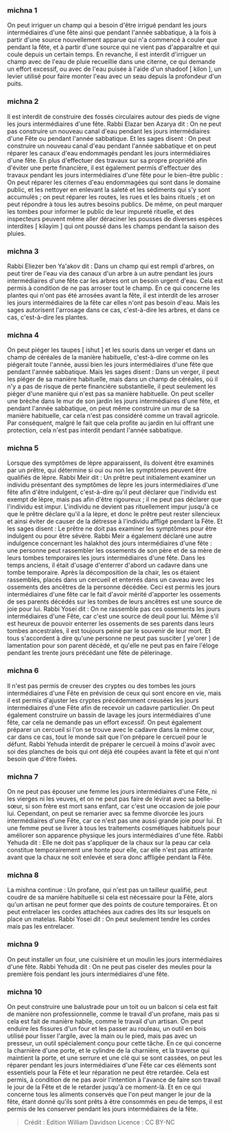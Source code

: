 
### michna 1
On peut irriguer un champ qui a besoin d'être irrigué pendant les jours intermédiaires d'une fête ainsi que pendant l'année sabbatique, à la fois à partir d'une source nouvellement apparue qui n'a commencé à couler que pendant la fête, et à partir d'une source qui ne vient pas d'apparaître et qui coule depuis un certain temps. En revanche, il est interdit d'irriguer un champ avec de l'eau de pluie recueillie dans une citerne, ce qui demande un effort excessif, ou avec de l'eau puisée à l'aide d'un shadoof [ kilon ], un levier utilisé pour faire monter l'eau avec un seau depuis la profondeur d'un puits.

### michna 2
Il est interdit de construire des fossés circulaires autour des pieds de vigne les jours intermédiaires d'une fête. Rabbi Elazar ben Azarya dit : On ne peut pas construire un nouveau canal d'eau pendant les jours intermédiaires d'une Fête ou pendant l'année sabbatique. Et les sages disent : On peut construire un nouveau canal d'eau pendant l'année sabbatique et on peut réparer les canaux d'eau endommagés pendant les jours intermédiaires d'une fête. En plus d'effectuer des travaux sur sa propre propriété afin d'éviter une perte financière, il est également permis d'effectuer des travaux pendant les jours intermédiaires d'une fête pour le bien-être public : On peut réparer les citernes d'eau endommagées qui sont dans le domaine public, et les nettoyer en enlevant la saleté et les sédiments qui s'y sont accumulés ; on peut réparer les routes, les rues et les bains rituels ; et on peut répondre à tous les autres besoins publics. De même, on peut marquer les tombes pour informer le public de leur impureté rituelle, et des inspecteurs peuvent même aller déraciner les pousses de diverses espèces interdites [ kilayim ] qui ont poussé dans les champs pendant la saison des pluies.

### michna 3
Rabbi Eliezer ben Ya'akov dit : Dans un champ qui est rempli d'arbres, on peut tirer de l'eau via des canaux d'un arbre à un autre pendant les jours intermédiaires d'une fête car les arbres ont un besoin urgent d'eau. Cela est permis à condition de ne pas arroser tout le champ. En ce qui concerne les plantes qui n'ont pas été arrosées avant la fête, il est interdit de les arroser les jours intermédiaires de la fête car elles n'ont pas besoin d'eau. Mais les sages autorisent l'arrosage dans ce cas, c'est-à-dire les arbres, et dans ce cas, c'est-à-dire les plantes.

### michna 4
On peut piéger les taupes [ ishut ] et les souris dans un verger et dans un champ de céréales de la manière habituelle, c'est-à-dire comme on les piégerait toute l'année, aussi bien les jours intermédiaires d'une fête que pendant l'année sabbatique. Mais les sages disent : Dans un verger, il peut les piéger de sa manière habituelle, mais dans un champ de céréales, où il n'y a pas de risque de perte financière substantielle, il peut seulement les piéger d'une manière qui n'est pas sa manière habituelle. On peut sceller une brèche dans le mur de son jardin les jours intermédiaires d'une fête, et pendant l'année sabbatique, on peut même construire un mur de sa manière habituelle, car cela n'est pas considéré comme un travail agricole. Par conséquent, malgré le fait que cela profite au jardin en lui offrant une protection, cela n'est pas interdit pendant l'année sabbatique.

### michna 5
Lorsque des symptômes de lèpre apparaissent, ils doivent être examinés par un prêtre, qui détermine si oui ou non les symptômes peuvent être qualifiés de lèpre. Rabbi Meir dit : Un prêtre peut initialement examiner un individu présentant des symptômes de lèpre les jours intermédiaires d'une fête afin d'être indulgent, c'est-à-dire qu'il peut déclarer que l'individu est exempt de lèpre, mais pas afin d'être rigoureux ; il ne peut pas déclarer que l'individu est impur. L'individu ne devient pas rituellement impur jusqu'à ce que le prêtre déclare qu'il a la lèpre, et donc le prêtre peut rester silencieux et ainsi éviter de causer de la détresse à l'individu affligé pendant la Fête. Et les sages disent : Le prêtre ne doit pas examiner les symptômes pour être indulgent ou pour être sévère. Rabbi Meir a également déclaré une autre indulgence concernant les halakhot des jours intermédiaires d'une fête : une personne peut rassembler les ossements de son père et de sa mère de leurs tombes temporaires les jours intermédiaires d'une fête. Dans les temps anciens, il était d'usage d'enterrer d'abord un cadavre dans une tombe temporaire. Après la décomposition de la chair, les os étaient rassemblés, placés dans un cercueil et enterrés dans un caveau avec les ossements des ancêtres de la personne décédée. Ceci est permis les jours intermédiaires d'une fête car le fait d'avoir mérité d'apporter les ossements de ses parents décédés sur les tombes de leurs ancêtres est une source de joie pour lui. Rabbi Yosei dit : On ne rassemble pas ces ossements les jours intermédiaires d'une Fête, car c'est une source de deuil pour lui. Même s'il est heureux de pouvoir enterrer les ossements de ses parents dans leurs tombes ancestrales, il est toujours peiné par le souvenir de leur mort. Et tous s'accordent à dire qu'une personne ne peut pas susciter [ ye'orer ] de lamentation pour son parent décédé, et qu'elle ne peut pas en faire l'éloge pendant les trente jours précédant une fête de pèlerinage.

### michna 6
Il n'est pas permis de creuser des cryptes ou des tombes les jours intermédiaires d'une Fête en prévision de ceux qui sont encore en vie, mais il est permis d'ajuster les cryptes précédemment creusées les jours intermédiaires d'une Fête afin de recevoir un cadavre particulier. On peut également construire un bassin de lavage les jours intermédiaires d'une fête, car cela ne demande pas un effort excessif. On peut également préparer un cercueil si l'on se trouve avec le cadavre dans la même cour, car dans ce cas, tout le monde sait que l'on prépare le cercueil pour le défunt. Rabbi Yehuda interdit de préparer le cercueil à moins d'avoir avec soi des planches de bois qui ont déjà été coupées avant la fête et qui n'ont besoin que d'être fixées.

### michna 7
On ne peut pas épouser une femme les jours intermédiaires d'une Fête, ni les vierges ni les veuves, et on ne peut pas faire de lévirat avec sa belle-sœur, si son frère est mort sans enfant, car c'est une occasion de joie pour lui. Cependant, on peut se remarier avec sa femme divorcée les jours intermédiaires d'une Fête, car ce n'est pas une aussi grande joie pour lui. Et une femme peut se livrer à tous les traitements cosmétiques habituels pour améliorer son apparence physique les jours intermédiaires d'une fête. Rabbi Yehuda dit : Elle ne doit pas s'appliquer de la chaux sur la peau car cela constitue temporairement une honte pour elle, car elle n'est pas attirante avant que la chaux ne soit enlevée et sera donc affligée pendant la Fête.

### michna 8
La mishna continue : Un profane, qui n'est pas un tailleur qualifié, peut coudre de sa manière habituelle si cela est nécessaire pour la Fête, alors qu'un artisan ne peut former que des points de couture temporaires. Et on peut entrelacer les cordes attachées aux cadres des lits sur lesquels on place un matelas. Rabbi Yosei dit : On peut seulement tendre les cordes mais pas les entrelacer.

### michna 9
On peut installer un four, une cuisinière et un moulin les jours intermédiaires d'une fête. Rabbi Yehuda dit : On ne peut pas ciseler des meules pour la première fois pendant les jours intermédiaires d'une fête.

### michna 10
On peut construire une balustrade pour un toit ou un balcon si cela est fait de manière non professionnelle, comme le travail d'un profane, mais pas si cela est fait de manière habile, comme le travail d'un artisan. On peut enduire les fissures d'un four et les passer au rouleau, un outil en bois utilisé pour lisser l'argile, avec la main ou le pied, mais pas avec un presseur, un outil spécialement conçu pour cette tâche. En ce qui concerne la charnière d'une porte, et le cylindre de la charnière, et la traverse qui maintient la porte, et une serrure et une clé qui se sont cassées, on peut les réparer pendant les jours intermédiaires d'une Fête car ces éléments sont essentiels pour la Fête et leur réparation ne peut être retardée. Cela est permis, à condition de ne pas avoir l'intention à l'avance de faire son travail le jour de la Fête et de le retarder jusqu'à ce moment-là. Et en ce qui concerne tous les aliments conservés que l'on peut manger le jour de la fête, étant donné qu'ils sont prêts à être consommés en peu de temps, il est permis de les conserver pendant les jours intermédiaires de la fête.

>Crédit : Edition William Davidson
>Licence : CC BY-NC